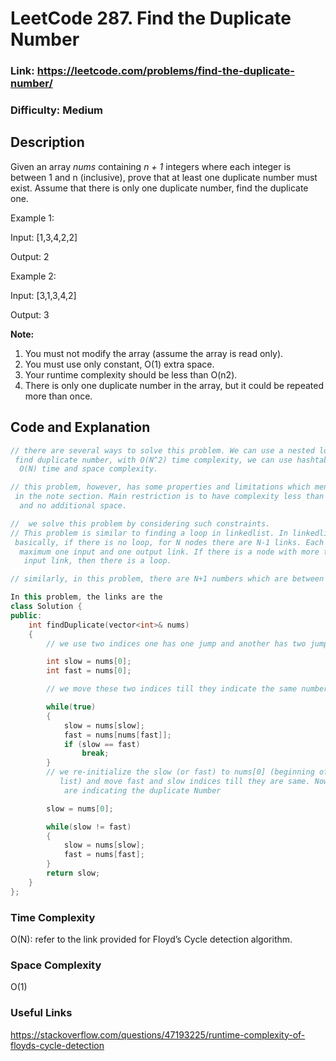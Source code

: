 # LeetCode 287. Find the Duplicate Number

### Link: https://leetcode.com/problems/find-the-duplicate-number/

### Difficulty: Medium

## Description

Given an array *nums* containing *n + 1* integers where each integer is between 1 and n (inclusive), prove that at least one duplicate number must exist. Assume that there is only one duplicate number, find the duplicate one.

Example 1:

Input: [1,3,4,2,2]

Output: 2

Example 2:

Input: [3,1,3,4,2]

Output: 3

**Note:**

1. You must not modify the array (assume the array is read only).
2. You must use only constant, O(1) extra space.
3. Your runtime complexity should be less than O(n2).
4. There is only one duplicate number in the array, but it could be repeated more than once.

## Code and Explanation

```cpp
// there are several ways to solve this problem. We can use a nested loops to\
 find duplicate number, with O(N^2) time complexity, we can use hashtable with\
  O(N) time and space complexity.

// this problem, however, has some properties and limitations which mentioned\
 in the note section. Main restriction is to have complexity less than O(N^2)\
  and no additional space.

//  we solve this problem by considering such constraints.
// This problem is similar to finding a loop in linkedlist. In linkedlist,\
 basically, if there is no loop, for N nodes there are N-1 links. Each node has\
  maximum one input and one output link. If there is a node with more than one\
   input link, then there is a loop.

// similarly, in this problem, there are N+1 numbers which are between 1 and N. If we store this N +1 numbers in a linkedlist with no duplication, there will be a node with two input links. So we can use the same solution of finding loop in the linkedlist to find the duplicate number in this list of numbers, which named as Floyd’s Cycle detection algorithm.

In this problem, the links are the
class Solution {
public:
    int findDuplicate(vector<int>& nums)
    {
        // we use two indices one has one jump and another has two jumps. they are initialized by the same number are nums[0]

        int slow = nums[0];
        int fast = nums[0];

        // we move these two indices till they indicate the same number. This means that there is a duplicate number

        while(true)
        {
            slow = nums[slow];
            fast = nums[nums[fast]];
            if (slow == fast)
                break;
        }
        // we re-initialize the slow (or fast) to nums[0] (beginning of the\
           list) and move fast and slow indices till they are same. Now, both\
            are indicating the duplicate Number

        slow = nums[0];

        while(slow != fast)
        {
            slow = nums[slow];
            fast = nums[fast];
        }
        return slow;
    }
};
```

### Time Complexity

O(N): refer to the link provided for Floyd’s Cycle detection algorithm.

### Space Complexity

O(1)

### Useful Links

https://stackoverflow.com/questions/47193225/runtime-complexity-of-floyds-cycle-detection
